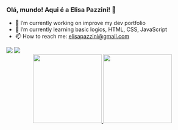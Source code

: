 ### Olá, mundo! Aqui é a Elisa Pazzini! 👋

- 🔭 I’m currently working on improve my dev portfolio
- 🌱 I’m currently learning basic logics, HTML, CSS, JavaScript
- 📫 How to reach me: elisapazzini@gmail.com

<div>
  <a href="https://instagram.com/elisa_pazzini" target="_blank"><img src="https://img.shields.io/badge/-Instagram-%23E4405F?style=for-the-badge&logo=instagram&logoColor=white" target="_blank"></a>
  <a href="https://www.linkedin.com/in/elisapazzini" target="_blank"><img src="https://img.shields.io/badge/-LinkedIn-%230077B5?style=for-the-badge&logo=linkedin&logoColor=white" target="_blank"></a> 
</div>

<div align="center">
  <a href="https://github.com/elisapazzini">
  <img height="180em" src="https://github-readme-stats.vercel.app/api?username=elisapazzini&show_icons=true&theme=solarized-light&include_all_commits=true&count_private=true"/>
  <img height="180em" src="https://github-readme-stats.vercel.app/api/top-langs/?username=elisapazzini&layout=compact&langs_count=7&theme=solarized-light"/>
</div>

